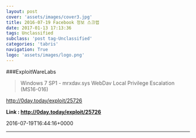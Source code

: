 ```yaml
---
layout: post
cover: 'assets/images/cover3.jpg'
title: 2016-07-19 Facebook 정보 스크랩
date: 2017-01-13 17:13:36
tags: Unclassified
subclass: 'post tag-Unclassified'
categories: 'tabris'
navigation: True
logo: 'assets/images/logo.png'
---
```


###ExploitWareLabs

>Windows 7 SP1 - mrxdav.sys WebDav Local Privilege Escalation (MS16-016)

http://0day.today/exploit/25726

**Link : <http://0day.today/exploit/25726>**

2016-07-19T16:44:16+0000

---

